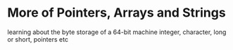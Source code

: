 # More of Pointers, Arrays and Strings
learning about the byte storage of a 64-bit machine
integer, character, long or short, pointers etc
